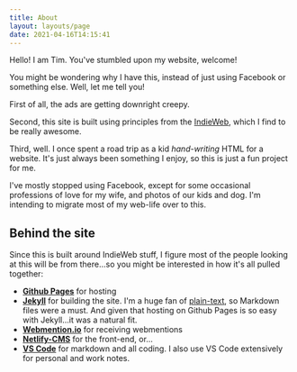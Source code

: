 ```yaml
---
title: About
layout: layouts/page
date: 2021-04-16T14:15:41
---
```


Hello! I am Tim. You've stumbled upon my website, welcome!

You might be wondering why I have this, instead of just using Facebook or something else. Well, let me tell you!

First of all, the ads are getting downright creepy.

Second, this site is built using principles from the [IndieWeb](https://www.indieweb.org), which I find to be really awesome.

Third, well. I once spent a road trip as a kid *hand-writing* HTML for a website. It's just always been something I enjoy, so this is just a fun project for me.

I've mostly stopped using Facebook, except for some occasional professions of love for my wife, and photos of our kids and dog. I'm intending to migrate most of my web-life over to this. 

## Behind the site

Since this is built around IndieWeb stuff, I figure most of the people looking at this will be from there...so you might be interested in how it's all pulled together:

- **[Github Pages](https://pages.github.com/)** for hosting
- **[Jekyll](https://jekyllrb.com/)** for building the site. I'm a huge fan of [plain-text](https://plaintextproject.online/), so Markdown files were a must. And given that hosting on Github Pages is so easy with Jekyll...it was a natural fit.
- **[Webmention.io](https://webmention.io/)** for receiving webmentions
- **[Netlify-CMS](https://www.netlifycms.org/)** for the front-end, or...
- **[VS Code](https://code.visualstudio.com/)** for markdown and all coding. I also use VS Code extensively for personal and work notes.